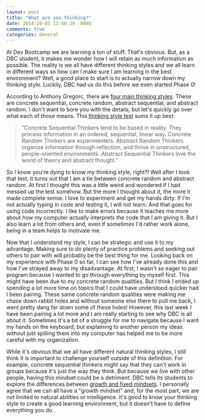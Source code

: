 ```yaml
---
layout: post
title: "What are you thinking?"
date: 2014-10-05 12:50:29 -0800
comments: true
categories: General
---
```

<p>At Dev Bootcamp we are learning a ton of stuff. That's obvious. But, as a DBC student, it makes me wonder how I will retain as much information as possible. The reality is we all have different thinking styles and we all learn in different ways so how can I make sure I am learning in the best environment? Well, a good place to start is to actually narrow down my thinking style. Luckily, DBC had us do this before we even started Phase 0!</p>
<!-- more -->
<p>According to Anthony Gregorc, there are <a href="http://web.cortland.edu/andersmd/learning/gregorc.htm">four main thinking styles</a>. These are concrete sequential, concrete random, abstract sequential, and abstract random. I don't want to bore you with the details, but let's quickly go over what each of those means. This <a href="http://www.thelearningweb.net/personalthink.html">thinking style test</a> sums it up best: <blockquote><span class="italic">"Concrete Sequential Thinkers tend to be based in reality. They process information in an ordered, sequential, linear way. Concrete Random Thinkers are experimenters. Abstract Random Thinkers organize information through reflection, and thrive in unstructured, people-oriented environments. Abstract Sequential Thinkers love the world of theory and abstract thought."</span></blockquote></p>

<p>So I know you're dying to know my thinking style, right?! Well after I took that test, it turns out that I am a tie between concrete random and abstract random. At first I thought this was a little weird and wondered if I had messed up the test somehow. But the more I thought about it, the more it made complete sense. I love to experiment and get my hands dirty. If I'm not actually typing in code and testing it, I will not learn. And that goes for using code incorrectly. I like to make errors because it teaches me more about how my computer actually interprets the code that I am giving it. But I also learn a lot from others and, even if sometimes I'd rather work alone, being in a team helps to motivate me.</p>

<p>Now that I understand my style, I can be strategic and use it to my advantage. Making sure to do plenty of practice problems and seeking out others to pair with will probably be the best thing for me. Looking back on my experience with Phase 0 so far, I can see how I've already done this and how I've strayed away to my disadvantage. At first, I wasn't so eager to pair program because I wanted to go through everything by myself first. This might have been due to my concrete random qualities. But I think I ended up spending a lot more time on topics that I could have understood quicker had I been pairing. These same concrete random qualities were making me chase down rabbit holes and without someone else there to pull me back, I went pretty dang far down some of these holes! However, this last week I have been pairing a lot more and I am really starting to see why DBC is all about it. Sometimes it's a bit of a struggle for me to navigate because I want my hands on the keyboard, but explaining to another person my ideas without just spilling them into my computer has helped me to be more careful with my organization.</p>

<p>While it's obvious that we all have different natural thinking styles, I still think it is important to challenge yourself outside of this definition. For example, concrete sequential thinkers might say that they can't work in groups because it's just the way they think. But because we live with other people, having this mindset could be a detriment. DBC tells its students to explore the differences between <a href="http://www.brainpickings.org/index.php/2014/01/29/carol-dweck-mindset/">growth and fixed mindsets</a>. I personally agree that we can all have a "growth mindset" and, for the most part, we are not limited to natural abilities or intelligence. It's good to know your thinking style to create a good learning environment, but it doesn't have to define everything you do.</p>